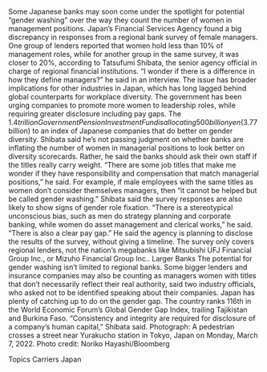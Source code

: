 Some Japanese banks may soon come under the spotlight for potential “gender washing” over the way they count the number of women in management positions.
Japan’s Financial Services Agency found a big discrepancy in responses from a regional bank survey of female managers. One group of lenders reported that women hold less than 10% of management roles, while for another group in the same survey, it was closer to 20%, according to Tatsufumi Shibata, the senior agency official in charge of regional financial institutions.
“I wonder if there is a difference in how they define managers?” he said in an interview.
The issue has broader implications for other industries in Japan, which has long lagged behind global counterparts for workplace diversity. The government has been urging companies to promote more women to leadership roles, while requiring greater disclosure including pay gaps. The $1.4 trillion Government Pension Investment Fund is allocating 500 billion yen ($3.77 billion) to an index of Japanese companies that do better on gender diversity.
Shibata said he’s not passing judgment on whether banks are inflating the number of women in managerial positions to look better on diversity scorecards. Rather, he said the banks should ask their own staff if the titles really carry weight.
“There are some job titles that make me wonder if they have responsibility and compensation that match managerial positions,” he said. For example, if male employees with the same titles as women don’t consider themselves managers, then “it cannot be helped but be called gender washing.”
Shibata said the survey responses are also likely to show signs of gender role fixation.
“There is a stereotypical unconscious bias, such as men do strategy planning and corporate banking, while women do asset management and clerical works,” he said. “There is also a clear pay gap.”
He said the agency is planning to disclose the results of the survey, without giving a timeline. The survey only covers regional lenders, not the nation’s megabanks like Mitsubishi UFJ Financial Group Inc., or Mizuho Financial Group Inc..
Larger Banks
The potential for gender washing isn’t limited to regional banks. Some bigger lenders and insurance companies may also be counting as managers women with titles that don’t necessarily reflect their real authority, said two industry officials, who asked not to be identified speaking about their companies.
Japan has plenty of catching up to do on the gender gap. The country ranks 116th in the World Economic Forum’s Global Gender Gap Index, trailing Tajikistan and Burkina Faso.
“Consistency and integrity are required for disclosure of a company’s human capital,” Shibata said.
Photograph: A pedestrian crosses a street near Yurakucho station in Tokyo, Japan on Monday, March 7, 2022. Photo credit: Noriko Hayashi/Bloomberg

Topics
Carriers
Japan
